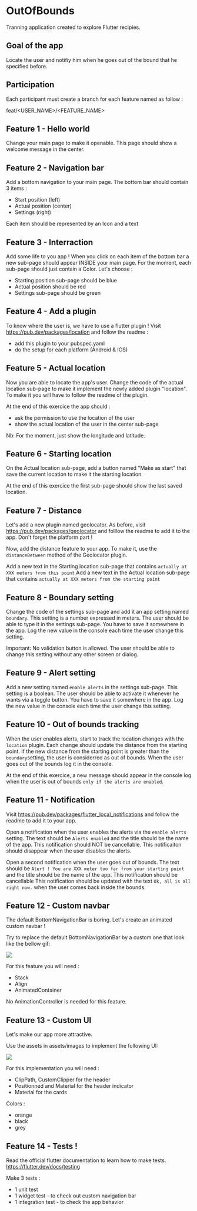 # OutOfBounds

Tranning application created to explore Flutter recipies.

## Goal of the app

Locate the user and notifiy him when he goes out of the bound that he specified before.

## Participation

Each participant must create a branch for each feature named as follow :

feat/<USER_NAME>/<FEATURE_NAME>

## Feature 1 - Hello world

Change your main page to make it openable.
This page should show a welcome message in the center.

## Feature 2 - Navigation bar

Add a bottom navigation to your main page.
The bottom bar should contain 3 items :
- Start position (left)
- Actual position (center)
- Settings (right)

Each item should be represented by an Icon and a text

## Feature 3 - Interraction

Add some life to you app !
When you click on each item of the bottom bar a new sub-page should appear INSIDE your main page.
For the moment, each sub-page should just contain a Color.
Let's choose :
- Starting position sub-page should be blue
- Actual position should be red
- Settings sub-page should be green

## Feature 4 - Add a plugin

To know where the user is, we have to use a flutter plugin !
Visit https://pub.dev/packages/location and follow the readme :
- add this plugin to your pubspec.yaml
- do the setup for each platform (Android & IOS)

## Feature 5 - Actual location

Now you are able to locate the app's user.
Change the code of the actual location sub-page to make it implement the newly added plugin "location".
To make it you will have to follow the readme of the plugin.

At the end of this exercice the app should :
- ask the permission to use the location of the user
- show the actual location of the user in the center sub-page

Nb: For the moment, just show the longitude and latitude.

## Feature 6 - Starting location

On the Actual location sub-page, add a button named "Make as start" that save the current location to make it the starting location.

At the end of this exercice the first sub-page should show the last saved location.

## Feature 7 - Distance

Let's add a new plugin named geolocator.
As before, visit https://pub.dev/packages/geolocator and folllow the readme to add it to the app. Don't forget the platform part !

Now, add the distance feature to your app.
To make it, use the `distanceBetween` method of the Geolocator plugin.

Add a new text in the Starting location sub-page that contains `actually at XXX meters from this point`
Add a new text in the Actual location sub-page that contains `actually at XXX meters from the starting point`

## Feature 8 - Boundary setting

Change the code of the settings sub-page and add it an app setting named `boundary`. This setting is a number expressed in meters.
The user should be able to type it in the settings sub-page.
You have to save it somewhere in the app.
Log the new value in the console each time the user change this setting.

Important: No validation button is allowed. The user should be able to change this setting without any other screen or dialog.

## Feature 9 - Alert setting

Add a new setting named `enable alerts` in the settings sub-page. This setting is a boolean.
The user should be able to activate it whenever he wants via a toggle button.
You have to save it somewhere in the app.
Log the new value in the console each time the user change this setting.

## Feature 10 - Out of bounds tracking

When the user enables alerts, start to track the location changes with the `location` plugin.
Each change should update the distance from the starting point.
If the new distance from the starting point is greater than the `boundary`setting, the user is considerred as out of bounds. 
When the user goes out of the bounds log it in the console.

At the end of this exercice, a new message should appear in the console log when the user is out of bounds `only if the alerts are enabled`.

## Feature 11 - Notification

Visit https://pub.dev/packages/flutter_local_notifications and follow the readme to add it to your app.

Open a notification when the user enables the alerts via the `enable alerts` setting. 
The text should be `Alerts enabled` and the title should be the name of the app.
This notification should NOT be cancellable.
This notificaiton should disappear when the user disables the alerts.

Open a second notification when the user goes out of bounds.
The text should be `Alert ! You are XXX meter too far from your starting point` and the title should be the name of the app.
This notification should be cancellable
This notification should be updated with the text `Ok, all is all right now.` when the user comes back inside the bounds.

## Feature 12 - Custom navbar

The default BottomNavigationBar is boring. Let's create an animated custom navbar !

Try to replace the default BottomNavigationBar by a custom one that look like the bellow gif:

![](CustomAnimatedNavBar.gif)

For this feature you will need :
- Stack
- Align
- AnimatedContainer

No AnimationController is needed for this feature.

## Feature 13 - Custom UI

Let's make our app more attractive.

Use the assets in assets/images to implement the following UI:

![](CustomUI.gif)

For this implementation you will need :

- ClipPath, CustomClipper for the header
- Positionned and Material for the header indicator
- Material for the cards

Colors :

- orange
- black
- grey

## Feature 14 - Tests !

Read the official flutter documentation to learn how to make tests.
https://flutter.dev/docs/testing

Make 3 tests :

- 1 unit test
- 1 widget test - to check out custom navigation bar
- 1 integration test - to check the app behavior